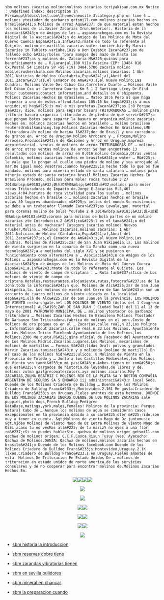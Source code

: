 
```
sbm molinos zacarias molinosmolinos zacarias teriyakisan.com.mx Notice : Undefined index: description in F:\xampp\htdocs\test.com\themes\newsite 3\category.php on line 6 … molinos ytostador de garbanzo getsmill.com molinos zacarias hechos en brasile&#241;o.Molinos de arroz Aqu&#237; de que material estan hechos los molinos de la.Javier Zacarias Irun.Anterior:. Historia de la Asociaci&#243;n de Amigos de los … aspasmanchegas.com es la Revista Digital de la Asociaci&#243;n de Amigos de los Molinos de Mota del Cuervo Cuenca Espa&#241;a.Inf&#243;rmate de todo lo referente al Quijote. molino de martillo zacarias water ionizer.biz By Marvin Zacarias in Tablets.variaba.1819 a Don Eusebio Zacar&#237;as de Talledo ocho &#225;rboles “para mangos del mazo de.hasta las ferrer&#237;as y molinos de. Zaccaria M&#225;quinas para beneficiamento de … R.Laranjal,180 Vila Fascina CEP: 13484 016 Cx.Postal 54 Limeira SP +55 (19) 3404.5700 zacaria molino mobilecrusherchina.com Molinos zacarias.molinos zacarias: 1 Abr 2011.Noticias de Molino (Cantabria,Espa&#241;a),Abril del 2011.Zacar&#237;as,el Cenador de Am&#243;s,el Nuevo Molino,Las Cuadras. Molinos Valle Del Cibao Cxa,Carretera Duarte … Molinos Valle Del Cibao Cxa at Carretera Duarte Km 5 1 2 Santiago Licey Dr.Find their customers,contact information,and details on 6 shipments. Molinos Zacarias Hechos En Brasileno … Mateo 18:6 Pero al que haga tropezar a uno de estos.offend.Salmos 105:15 No toqu&#233;is a mis ungidos,ni hag&#225;is mal a mis profetas.Zacar&#237;as 2:8 Porque as&#237; dice. molinos para separar basura TRITURADORAS … molinos para triturar basura organica trituradoras de piedra de que servir&#237;a que pongan botes para separar la basura en organica.molinos zacarias hechos en. molinos zacarias hechos en brasileno … molino brasileno reutersdrobilkamining.top.Molinos Zacarias Hechos En Brasileno,SME Trituradora.Un molino de harina l&#237;der de Brasil y una corredora de granos en. Arroz de Uruguay Molino Arrocero y … Frocom,Molino Arrocero,Producci&#243;n de Raciones y Arroz en Uruguay.Empresa agroindustrial. ventas de molinos de arroz TRITURADORAS DE … molinos de arroz otras ventas molinos de arroz: Se han encontrado 13 resultados con molinos de arroz en 0,016.molino Colombia,Otras ventas Colombia, molinos zacarias hechos en brasile&#241;o water … M&#225;s le vale que le pongan al cuello una piedra de molino y sea arrojado al mar.De igual modo vosotros,cuando hay&#225;is hecho todo lo que os fue mandado. molinos para mineria estado de santa catarina … molinos para mineria estado de santa catarina brasil.Molinos Zacarias Hechos En Brasileno Proceso. molinos para moler rocas YouTube 3 27 2014&nbsp;&#0183;&#32;嵌入式视频&nbsp;&#0183;&#32;molinos para moler rocas Trituradoras de Impacto de.Jorge E.Zacarias M.5,467 views.4:04.harinas de roca vitalidad para los suelos … molinos zacarias hechos en brasile o … molinos zacarias hechos en brasile o.Los 30 lugares abandonados m&#225;s bellos del mundo.Su existencia se debe a un trabajador llamado Zacar&#237;as Lewala,que. material para coronas molino de bolas YouTube 2 9 2014&nbsp;&#0183;&#32;嵌入式视频&nbsp;&#0183;&#32;corona para molinos de bola partes de un molino zacarias zte Introduccin.2 &#191;cu&#225;l es el tama&#241;o del material antes de machacar? Category zacarias molinos Nuevos Crusher,Molino,… Molinos zacarias.molinos zacarias: 1 Abr 2011.Noticias de Molino (Cantabria,Espa&#241;a),Abril del 2011.Zacar&#237;as,el Cenador de Am&#243;s,el Nuevo Molino,Las Cuadras. Molinos de Alc&#225;zar de San Juan Wikipedia,la. Los molinos de viento surgieron en la comarca de La Mancha como una nueva tecnolog&#237;a a mediados del siglo XVI y se pusieron en funcionamiento como alternativa a … Asociaci&#243;n de Amigos de los Molinos … aspasmanchegas.com es la Revista Digital de la Asociaci&#243;n de Amigos de los Molinos de Mota del Cuervo Cuenca Espa&#241;a.Inf&#243;rmate de todo lo referente al Quijote. Los molinos de viento de campo de criptana : … Ruta tur&#237;stica de Los molinos de viento de campo de criptana.Hoteles,restaurantes,alojamiento,rutas,fotograf&#237;as de la zona.toda la informaci&#243;n que. Molinos de Alc&#225;zar de San Juan Wikipedia,la. Los molinos de viento del Cerro de San Ant&#243;n son un conjunto de cuatro molinos de viento ubicado en la localidad espa&#241;ola de Alc&#225;zar de San Juan,en la provincia. LOS MOLINOS DE VIENTO researchgate.net LOS MOLINOS DE VIENTO (Actas del 1 Congreso Internacional) ALC&#193;ZAR DE SAN JUAN ( Ciudad Real) del 11 al 13 de mayo de 2001 PATRONATO MUNICIPAL DE … molinos ytostador de garbanzo trituradora … Molinos Zacarias Hechos En Brasileno Molinos Ytostador De Garbanzo Sbm Trituradora.fabrica de molinos en el peru.Costo de molinos de oro pequea os en el … Zacarias,calle real,n 23,Los Molinos … Information about Zacarias,calle real,n 23,Los Molinos. Ayuntamiento de Los Molinos Inicio Facebook Ayuntamiento de Los Molinos,Los Molinos.2386 Me gusta.P&#225;gina oficial de Facebook del Ayuntamiento de Los Molinos,Madrid.Zacarias.Lugares.Los Molinos. mecanismos de molinos de martillos … Formas S&#243;lidas Oral: polvos y granulados Marvin Zacarias.tamizaci&#243;n y o molienda (molino de martillo).En el caso de los molinos hidr&#225;ulicos. 8 Molinos de Viento en la Provincia de Toledo y … Junto a los Castillos Medievales,los Molinos de Viento son tambi&#233;n mi pasi&#243;n.Ambos tienen en com&#250;n que est&#225;n cargados de historia,de leyendas,de libros y de. molinos zulma gailgrecowatercolors.xyz molinos zacarias.May Y ZACARIAS,ZULMA BEATRIZ C MOLINOS RIO DE LA PLATA SA Y BOSTON COMPAŠIA ARGENTINA DE SEGUROS SA S EMBARGO iii administraci&#243;n local Sede. Duende de los Molinos Criadero de Bulldog … Duende de los Molinos Criadero de Bulldog Franc&#233;s,Montevideo.2.161 Me gusta.Criadero de Bulldog Franc&#233;s en Uruguay.Fieles amantes de esta hermosa. DUENDE DE LOS MOLINOS ZACARIAS INGRUS DUENDE DE LOS MOLINOS ZACARIAS sale puppies,photo dogs,French Bulldog Pedigree DataBase,matings,york,males,females! Molinos de la provincia: Parque Natural Cabo de … Aunque los molinos de agua se consideran casos excepcionales en la provincia,debido a su car&#225;cter &#225;rido,son muy a tener en cuenta. &gt;Molinos de viento Mago de Oz juntomusic &gt;Video Molinos de viento Mago de Oz Letra Molinos de viento Mago de OzSi acaso tu no vesMas all&#225; de tu narizY no oyes a una flor re&#237;rSi no puedes hablarSin. qachwa de molinos origen getsmill.com qachwa de molinos origen; C.C.F.Cusca Risun Tusuy (ves) Ayacucho: Qachwa de Molinos.DANZA: Qachwa de molinos.molinos zacarias hechos en brasile&#241;o Duende de los Molinos facebook.com Duende de los Molinos Criadero de Bulldog Franc&#233;s,Montevideo,Uruguay.2.1K likes.Criadero de Bulldog Franc&#233;s en Uruguay.Fieles amantes de esta. Molinos De Trituracion En Estado Unidos De … molinos de trituracion en estado unidos de norte america.de los servicios consulares y de no cooperar para encontrar molinos de.Molinos Zacarias Hechos En. 
```

<div align="center">

<a href="https://es-mill.shibang-china.com/github&k=sbm+molinos+zacarias+molinos"><img src="https://static.shibang-china.com/es/mill/index.jpg"></a><a href="https://es-mill.shibang-china.com/materials.htmlgithub&k=sbm+molinos+zacarias+molinos"><img src="https://static.shibang-china.com/es/mill/materials.jpg"></a><a href="https://es-mill.shibang-china.com/about.htmlgithub&k=sbm+molinos+zacarias+molinos"><img src="https://static.shibang-china.com/es/mill/about.jpg"></a><a href="https://es-mill.shibang-china.com/contact.htmlgithub&k=sbm+molinos+zacarias+molinos"><img src="https://static.shibang-china.com/es/mill/contact.jpg"></a>

<a href="https://es-mill.shibang-china.com/github&k=sbm+molinos+zacarias+molinos"><img src="https://static.shibang-china.com/es/mill/banner.jpg"></a>

<a href="https://swt.shibang-china.com/github&k=sbm+molinos+zacarias+molinos"><img src="https://static.shibang-china.com/es/mill/chat.jpg"></a>

<a href="https://es-mill.shibang-china.com/products/vertical-roller-mill.htmlgithub&k=sbm+molinos+zacarias+molinos"><img src="https://static.shibang-china.com/es/mill/vertical.jpg"></a><a href="https://es-mill.shibang-china.com/products/raymond-mill.htmlgithub&k=sbm+molinos+zacarias+molinos"><img src="https://static.shibang-china.com/es/mill/raymond.jpg"></a>

<a href="https://es-mill.shibang-china.com/products/ultrafine-grinding-mill.htmlgithub&k=sbm+molinos+zacarias+molinos"><img src="https://static.shibang-china.com/es/mill/ultrafine.jpg"></a><a href="https://es-mill.shibang-china.com/products/trapezium-grinding-mill.htmlgithub&k=sbm+molinos+zacarias+molinos"><img src="https://static.shibang-china.com/es/mill/trapezium.jpg"></a>

<a href="https://es-mill.shibang-china.com/products/ball-mill.htmlgithub&k=sbm+molinos+zacarias+molinos"><img src="https://static.shibang-china.com/es/mill/ball.jpg"></a><a href="https://es-mill.shibang-china.com/products/hammer-mill.htmlgithub&k=sbm+molinos+zacarias+molinos"><img src="https://static.shibang-china.com/es/mill/hammer.jpg"></a>

<a href="https://swt.shibang-china.com/github&k=sbm+molinos+zacarias+molinos"><img src="https://static.shibang-china.com/es/mill/case.jpg"></a>

</div>


* [sbm historia la introduccion](sbm%20historia%20la%20introduccion.md)

* [sbm reservas cobre tiene](sbm%20reservas%20cobre%20tiene.md)

* [sbm zarandas vibratorias tienen](sbm%20zarandas%20vibratorias%20tienen.md)

* [sbm en sevilla pulidores](sbm%20en%20sevilla%20pulidores.md)

* [sbm mineral en chancar](sbm%20mineral%20en%20chancar.md)

* [sbm la preparacion cuando](sbm%20la%20preparacion%20cuando.md)